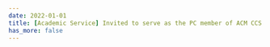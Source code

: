```yaml
---
date: 2022-01-01
title: [Academic Service] Invited to serve as the PC member of ACM CCS 2022.
has_more: false
---
```

